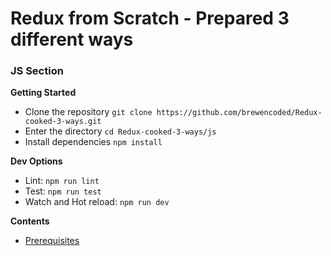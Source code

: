 # Redux from Scratch - Prepared 3 different ways

### JS Section

**Getting Started**
 - Clone the repository `git clone https://github.com/brewencoded/Redux-cooked-3-ways.git`
 - Enter the directory `cd Redux-cooked-3-ways/js`
 - Install dependencies `npm install`

 **Dev Options**
  - Lint: `npm run lint`
  - Test: `npm run test`
  - Watch and Hot reload: `npm run dev`

**Contents**
 - [Prerequisites](PREREQS.md)